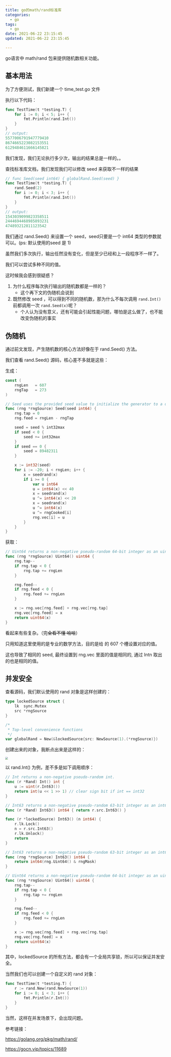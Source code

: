 ```yaml
---
title: go的math/rand标准库
categories:
  - go
tags:
  - go
date: 2021-06-22 23:15:45
updated: 2021-06-22 23:15:45

---
```


go语言中 math/rand 包来提供随机数相关功能。

## 基本用法

为了方便测试，我们新建一个 time_test.go 文件
<!--more-->

执行以下代码：

```go
func TestTime(t *testing.T) {
	for i := 0; i < 5; i++ {
		fmt.Println(rand.Int())
	}
}
// output:
5577006791947779410
8674665223082153551
6129484611666145821
```

我们发现，我们无论执行多少次，输出的结果总是一样的。。

查找标准库文档，我们发现我们可以修改 seed 来获取不一样的结果

```go
// func Seed(seed int64) { globalRand.Seed(seed) }
func TestTime(t *testing.T) {
	rand.Seed(2)
	for i := 0; i < 3; i++ {
		fmt.Println(rand.Int())
	}
}
// output:
1543039099823358511
2444694468985893231
474893212811123542
```

我们通过 rand.Seed() 来设置一个 seed，seed只要是一个 int64 类型的参数就可以。(ps: 默认使用的seed 是 1)

虽然我们多次执行，输出任然没有变化，但是至少已经和上一段程序不一样了。

我们可以尝试多种不同的值。

这时候我会感到很疑惑？

1. 为什么程序每次执行输出的随机数都是一样的？
   - 这个再下文的伪随机会说到
2. 既然修改 seed ，可以得到不同的随机数，那为什么不每次调用 `rand.Int()` 前都调用一次 `rand.Seed(x)`呢？
   - 个人认为没有意义，还有可能会引起性能问题，哪怕是这么做了，也不能改变伪随机的事实

## 伪随机

通过前文发现，产生随机数的核心方法好像在于  rand.Seed() 方法。

我们查看 rand.Seed() 源码，核心差不多就是这些：

生成：

```go
const (
	rngLen   = 607
	rngTap   = 273
)

// Seed uses the provided seed value to initialize the generator to a deterministic state.
func (rng *rngSource) Seed(seed int64) {
	rng.tap = 0
	rng.feed = rngLen - rngTap

	seed = seed % int32max
	if seed < 0 {
		seed += int32max
	}
	if seed == 0 {
		seed = 89482311
	}

	x := int32(seed)
	for i := -20; i < rngLen; i++ {
		x = seedrand(x)
		if i >= 0 {
			var u int64
			u = int64(x) << 40
			x = seedrand(x)
			u ^= int64(x) << 20
			x = seedrand(x)
			u ^= int64(x)
			u ^= rngCooked[i]
			rng.vec[i] = u
		}
	}
}
```

获取：

```go
// Uint64 returns a non-negative pseudo-random 64-bit integer as an uint64.
func (rng *rngSource) Uint64() uint64 {
	rng.tap--
	if rng.tap < 0 {
		rng.tap += rngLen
	}

	rng.feed--
	if rng.feed < 0 {
		rng.feed += rngLen
	}

	x := rng.vec[rng.feed] + rng.vec[rng.tap]
	rng.vec[rng.feed] = x
	return uint64(x)
}
```



看起来有些复杂。（~~完全看不懂 哈哈~~）

只用知道这里使用的是专业的数学方法，目的是给 的 607 个槽设置对应的值。 

这也导致了相同的 seed, 最终设置到 rng.vec 里面的值是相同的, 通过 Intn 取出的也是相同的值。

## 并发安全

查看源码，我们默认使用的 rand 对象是这样创建的：

```go
type lockedSource struct {
	lk  sync.Mutex
	src *rngSource
}

/*
 * Top-level convenience functions
 */
var globalRand = New(&lockedSource{src: NewSource(1).(*rngSource)})

```

创建出来的对象，我断点出来是这样的：

<img src="https://proxy.qnoss.seeln.com/images/WX20210623-001621%402x.png" style="zoom:50%;" />

以 rand.Int() 为例，差不多是如下调用顺序：
```go
// Int returns a non-negative pseudo-random int.
func (r *Rand) Int() int {
	u := uint(r.Int63())
	return int(u << 1 >> 1) // clear sign bit if int == int32
}
```

```go
// Int63 returns a non-negative pseudo-random 63-bit integer as an int64.
func (r *Rand) Int63() int64 { return r.src.Int63() }
```

```go
func (r *lockedSource) Int63() (n int64) {
	r.lk.Lock()
	n = r.src.Int63()
	r.lk.Unlock()
	return
}
```

```go
// Int63 returns a non-negative pseudo-random 63-bit integer as an int64.
func (rng *rngSource) Int63() int64 {
	return int64(rng.Uint64() & rngMask)
}
```

```go
// Uint64 returns a non-negative pseudo-random 64-bit integer as an uint64.
func (rng *rngSource) Uint64() uint64 {
	rng.tap--
	if rng.tap < 0 {
		rng.tap += rngLen
	}

	rng.feed--
	if rng.feed < 0 {
		rng.feed += rngLen
	}

	x := rng.vec[rng.feed] + rng.vec[rng.tap]
	rng.vec[rng.feed] = x
	return uint64(x)
}
```

其中，lockedSource 的所有方法，都会有一个全局共享锁，所以可以保证并发安全。

当然我们也可以创建一个自定义的 rand 对象：

```go
func TestTime(t *testing.T) {
	r := rand.New(rand.NewSource(1))
	for i := 0; i < 3; i++ {
		fmt.Println(r.Int())
	}
}
```

当然，这样在并发场景下，会出现问题。



参考链接：

https://golang.org/pkg/math/rand/

https://gocn.vip/topics/11689



